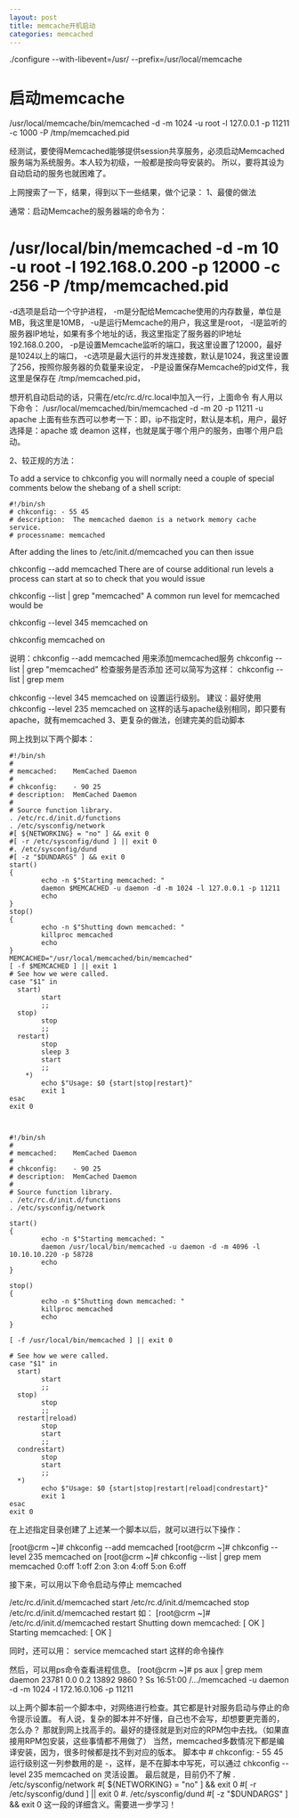 ```yaml
---
layout: post
title: memcache开机启动
categories: memcached
---
```


./configure --with-libevent=/usr/ --prefix=/usr/local/memcache


启动memcache
=======

/usr/local/memcache/bin/memcached -d -m 1024 -u root -l 127.0.0.1 -p 11211 -c 1000 -P /tmp/memcached.pid     





经测试，要使得Memcached能够提供session共享服务，必须启动Memcached服务端为系统服务。本人较为初级，一般都是按向导安装的。
所以，要将其设为自动启动的服务也就困难了。

上网搜索了一下，结果，得到以下一些结果，做个记录：
1、最傻的做法

通常：启动Memcache的服务器端的命令为：
# /usr/local/bin/memcached -d -m 10 -u root -l 192.168.0.200 -p 12000 -c 256 -P /tmp/memcached.pid

-d选项是启动一个守护进程，
-m是分配给Memcache使用的内存数量，单位是MB，我这里是10MB，
-u是运行Memcache的用户，我这里是root，
-l是监听的服务器IP地址，如果有多个地址的话，我这里指定了服务器的IP地址192.168.0.200，
-p是设置Memcache监听的端口，我这里设置了12000，最好是1024以上的端口，
-c选项是最大运行的并发连接数，默认是1024，我这里设置了256，按照你服务器的负载量来设定，
-P是设置保存Memcache的pid文件，我这里是保存在 /tmp/memcached.pid，

想开机自动启动的话，只需在/etc/rc.d/rc.local中加入一行，上面命令
有人用以下命令：
/usr/local/memcached/bin/memcached -d -m 20 -p 11211 -u apache
上面有些东西可以参考一下：即，ip不指定时，默认是本机，用户，最好选择是：apache 或 deamon
这样，也就是属于哪个用户的服务，由哪个用户启动。

 
2、较正规的方法：

To add a service to chkconfig you will normally need a couple of special comments below the shebang of a shell script:

    #!/bin/sh   
    # chkconfig: - 55 45  
    # description:  The memcached daemon is a network memory cache service.   
    # processname: memcached  

 

After adding the lines to /etc/init.d/memcached you can then issue

chkconfig --add memcached
There are of course additional run levels a process can start at so to check that you would issue

chkconfig --list | grep "memcached"
A common run level for memcached would be

chkconfig --level 345 memcached on

chkconfig memcached on

说明：chkconfig --add memcached 用来添加memcached服务
chkconfig --list | grep "memcached" 检查服务是否添加
还可以简写为这样：
chkconfig  --list | grep mem

chkconfig --level 345 memcached on 设置运行级别。
建议：最好使用chkconfig --level 235 memcached on 这样的话与apache级别相同，即只要有apache，就有memcached
3、更复杂的做法，创建完美的启动脚本

网上找到以下两个脚本：

 

    #!/bin/sh   
    #   
    # memcached:    MemCached Daemon   
    #   
    # chkconfig:    - 90 25  
    # description:  MemCached Daemon   
    #   
    # Source function library.   
    . /etc/rc.d/init.d/functions   
    . /etc/sysconfig/network   
    #[ ${NETWORKING} = "no" ] && exit 0  
    #[ -r /etc/sysconfig/dund ] || exit 0  
    #. /etc/sysconfig/dund   
    #[ -z "$DUNDARGS" ] && exit 0  
    start()   
    {   
            echo -n $"Starting memcached: "  
            daemon $MEMCACHED -u daemon -d -m 1024 -l 127.0.0.1 -p 11211  
            echo   
    }   
    stop()   
    {   
            echo -n $"Shutting down memcached: "  
            killproc memcached   
            echo   
    }   
    MEMCACHED="/usr/local/memcached/bin/memcached"  
    [ -f $MEMCACHED ] || exit 1  
    # See how we were called.   
    case "$1" in   
      start)   
            start   
            ;;   
      stop)   
            stop   
            ;;   
      restart)   
            stop   
            sleep 3  
            start   
            ;;   
        *)   
            echo $"Usage: $0 {start|stop|restart}"  
            exit 1  
    esac   
    exit 0  

  

    #!/bin/sh   
    #   
    # memcached:    MemCached Daemon   
    #   
    # chkconfig:    - 90 25    
    # description:  MemCached Daemon   
    #   
    # Source function library.   
    . /etc/rc.d/init.d/functions   
    . /etc/sysconfig/network   
        
    start()    
    {   
            echo -n $"Starting memcached: "  
            daemon /usr/local/bin/memcached -u daemon -d -m 4096 -l 10.10.10.220 -p 58728  
            echo   
    }   
        
    stop()    
    {   
            echo -n $"Shutting down memcached: "  
            killproc memcached    
            echo   
    }   
        
    [ -f /usr/local/bin/memcached ] || exit 0  
        
    # See how we were called.   
    case "$1" in   
      start)   
            start   
            ;;   
      stop)   
            stop   
            ;;   
      restart|reload)   
            stop   
            start   
            ;;   
      condrestart)   
            stop   
            start   
            ;;   
      *)   
            echo $"Usage: $0 {start|stop|restart|reload|condrestart}"  
            exit 1  
    esac   
    exit 0  

  


在上述指定目录创建了上述某一个脚本以后，就可以进行以下操作：
 
[root@crm ~]# chkconfig  --add memcached
[root@crm ~]# chkconfig  --level 235  memcached  on
[root@crm ~]# chkconfig  --list | grep mem
memcached       0:off   1:off   2:on   3:on    4:off   5:on   6:off

接下来，可以用以下命令启动与停止 memcached

/etc/rc.d/init.d/memcached  start 
/etc/rc.d/init.d/memcached  stop
/etc/rc.d/init.d/memcached  restart
如：
[root@crm ~]# /etc/rc.d/init.d/memcached  restart
Shutting down memcached: [  OK  ]
Starting memcached:      [  OK  ]

同时，还可以用：
service memcached start
这样的命令操作

然后，可以用ps命令查看进程信息。
[root@crm ~]# ps aux | grep mem
daemon   23781  0.0  0.2 13892 9860 ?  Ss 16:51:00  /.../memcached -u daemon -d -m 1024 -l 172.16.0.106 -p 11211

以上两个脚本前一个脚本中，对网络进行检查。其它都是针对服务启动与停止的命令提示设置。
有人说，复杂的脚本并不好懂，自己也不会写，却想要更完善的，怎么办？
那就到网上找高手的。最好的捷径就是到对应的RPM包中去找。（如果直接用RPM包安装，这些事情都不用做了）
当然，memcached多数情况下都是编译安装，因为，很多时候都是找不到对应的版本。
脚本中 # chkconfig: - 55 45 运行级别这一列参数用的是 -，这样，是不在脚本中写死，可以通过 chkconfig  --level 235  memcached  on 灵活设置。
最后就是，目前仍不了解
. /etc/sysconfig/network
#[ ${NETWORKING} = "no" ] && exit 0
#[ -r /etc/sysconfig/dund ] || exit 0
#. /etc/sysconfig/dund
#[ -z "$DUNDARGS" ] && exit 0
这一段的详细含义。需要进一步学习！